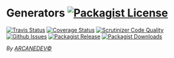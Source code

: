 Generators [![Packagist License][badge_license]](https://github.com/ARCANEDEV/Generators/blob/master/LICENSE.md)
==============
[![Travis Status][badge_build]](https://travis-ci.org/ARCANEDEV/Generators)
[![Coverage Status][badge_coverage]](https://scrutinizer-ci.com/g/ARCANEDEV/Generators/?branch=master)
[![Scrutinizer Code Quality][badge_quality]](https://scrutinizer-ci.com/g/ARCANEDEV/Generators/?branch=master)
[![Github Issues][badge_issues]](https://github.com/ARCANEDEV/Generators/issues)
[![Packagist Release][badge_release]](https://packagist.org/packages/arcanedev/generators)
[![Packagist Downloads][badge_downloads]](https://packagist.org/packages/arcanedev/generators)

[badge_license]:   http://img.shields.io/packagist/l/arcanedev/generators.svg?style=flat-square
[badge_build]:     http://img.shields.io/travis/ARCANEDEV/Generators.svg?style=flat-square
[badge_coverage]:  https://img.shields.io/scrutinizer/coverage/g/ARCANEDEV/Generators.svg?style=flat-square
[badge_quality]:   https://img.shields.io/scrutinizer/g/ARCANEDEV/Generators.svg?style=flat-square
[badge_issues]:    http://img.shields.io/github/issues/ARCANEDEV/Generators.svg?style=flat-square
[badge_release]:   https://img.shields.io/packagist/v/arcanedev/generators.svg?style=flat-square
[badge_downloads]: https://img.shields.io/packagist/dt/arcanedev/generators.svg?style=flat-square

*By [ARCANEDEV&copy;](http://www.arcanedev.net/)*
